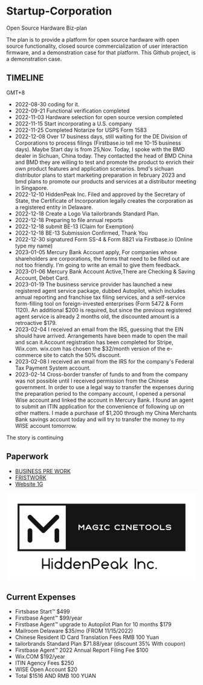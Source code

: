 # Startup-Corporation

Open Source Hardware Biz-plan

The plan is to provide a platform for open source hardware with open source functionality, closed source commercialization of user interaction firmware, and a demonstration case for that platform. This Github project, is a demonstration case.

## TIMELINE

GMT+8

- 2022-08-30 coding for it.
- 2022-09-21 Functional verification completed
- 2022-11-03 Hardware selection for open source version completed
- 2022-11-15 Start incorporating a U.S. company
- 2022-11-25 Completed Notarize for USPS Form 1583
- 2022-12-08 Over 17 business days, still waiting for the DE Division of Corporations to process filings (Firstbase.io tell me 10-15 business days). Maybe Start day is from 25,Nov. Today, I spoke with the BMD dealer in Sichuan, China today. They contacted the head of BMD China and BMD they are willing to test and promote the product to enrich their own product features and application scenarios. bmd's sichuan distributor plans to start marketing preparation in february 2023 and bmd plans to promote our products and services at a distributor meeting in Singapore.
- 2022-12-10 HiddenPeak Inc. Filed and approved by the Secretary of State, the Certificate of Incorporation legally creates the corporation as a registered entity in Delaware.
- 2022-12-18 Create a Logo Via tailorbrands Standard Plan.
- 2022-12-18 Preparing to file annual reports 
- 2022-12-18 submit BE-13 (Claim for Exemption)
- 2022-12-18 BE-13 Submission Confirmed, Thank You
- 2022-12-30 signatured Form SS-4 & Form 8821 via Firstbase.io (Online type my name)
- 2023-01-05 Mercury Bank Account apply, For companies whose shareholders are corporations, the forms that need to be filled out are not too friendly. I'm going to write an email to give them feedback.
- 2023-01-06 Mercury Bank Account Active,There are Checking & Saving Account, Debet Card.
- 2023-01-19 The business service provider has launched a new registered agent service package, dubbed Autopilot, which includes annual reporting and franchise tax filing services, and a self-service form-filling tool on foreign-invested enterprises (Form 5472 & Form 1120). An additional $200 is required, but since the previous registered agent service is already 2 months old, the discounted amount is a retroactive $179.
- 2023-02-04 I received an email from the IRS, guessing that the EIN should have arrived. Arrangements have been made to open the mail and scan it.Account registration has been completed for Stripe, Wix.com. wix.com has chosen the $32/month version of the e-commerce site to catch the 50% discount.
- 2023-02-08 I received an email from the IRS for the company's Federal Tax Payment System account.
- 2023-02-14 Cross-border transfer of funds to and from the company was not possible until I received permission from the Chinese government. In order to use a legal way to transfer the expenses during the preparation period to the company account, I opened a personal Wise account and linked the account in Mercury Bank. I found an agent to submit an ITIN application for the convenience of following up on other matters. I made a purchase of $1,200 through my China Merchants Bank savings account today and will try to transfer the money to my WISE account tomorrow.

The story is continuing

## Paperwork

- [BUSINESS PRE WORK](./prepWork.md)
- [FRISTWORK](./first-ready.md)
- [Website 1G](https://hiddenpeakinc.com)

![Magic Cinetools Logo whitebackground](./logo_white_background.jpg)

## Current Expenses

- Firtsbase Start™ $499
- Firstbase Agent™ $99/year
- Firstbase Agent™ upgrade to Autopilot Plan for 10 months $179
- Mailroom Delaware $35/mo (FROM 11/15/2022)
- Chinese Resident ID Card Translation Fees RMB 100 Yuan
- tailorbrands Standard Plan $71.88/year (discount 35% With coupon)
- Firstbase Agent™ 2022 Annual Report Filing Fee $100
- Wix.COM $192/year
- ITIN Agency Fees $250
- WISE Open Account $20
- Total $1516 AND RMB 100 YUAN
